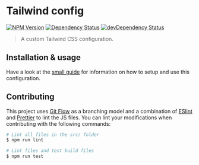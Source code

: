 # Tailwind config

[![NPM Version](https://img.shields.io/npm/v/@studiometa/tailwind-config/alpha.svg?style=flat-square)](https://www.npmjs.com/package/@studiometa/tailwind-config)
[![Dependency Status](https://img.shields.io/david/studiometa/tailwind-config.svg?label=deps&style=flat-square)](https://david-dm.org/studiometa/tailwind-config)
[![devDependency Status](https://img.shields.io/david/dev/studiometa/tailwind-config.svg?label=devDeps&style=flat-square)](https://david-dm.org/studiometa/tailwind-config?type=dev)

> A custom Tailwind CSS configuration.

## Installation & usage

Have a look at the [small guide](https://tailwind-config.meta.fr) for information on how to setup and use this configuration.

## Contributing

This project uses [Git Flow](https://github.com/petervanderdoes/gitflow-avh) as a branching model and a combination of [ESlint](https://eslint.org/) and [Prettier](https://prettier.io/) to lint the JS files. You can lint your modifications when contributing with the following commands:

```bash
# Lint all files in the src/ folder
$ npm run lint

# Lint files and test build files
$ npm run test
```
